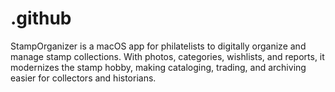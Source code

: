 # .github
StampOrganizer is a macOS app for philatelists to digitally organize and manage stamp collections. With photos, categories, wishlists, and reports, it modernizes the stamp hobby, making cataloging, trading, and archiving easier for collectors and historians.  
